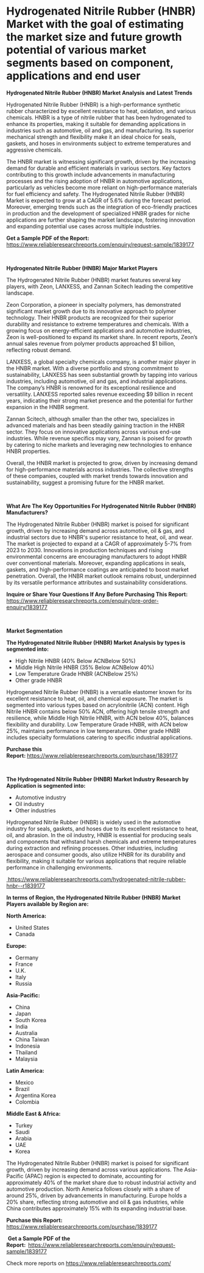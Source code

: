 <p><h1>Hydrogenated Nitrile Rubber (HNBR) Market with the goal of estimating the market size and future growth potential of various market segments based on component, applications and end user</h1></p><p><strong>Hydrogenated Nitrile Rubber (HNBR) Market Analysis and Latest Trends</strong></p>
<p><p>Hydrogenated Nitrile Rubber (HNBR) is a high-performance synthetic rubber characterized by excellent resistance to heat, oxidation, and various chemicals. HNBR is a type of nitrile rubber that has been hydrogenated to enhance its properties, making it suitable for demanding applications in industries such as automotive, oil and gas, and manufacturing. Its superior mechanical strength and flexibility make it an ideal choice for seals, gaskets, and hoses in environments subject to extreme temperatures and aggressive chemicals.</p><p>The HNBR market is witnessing significant growth, driven by the increasing demand for durable and efficient materials in various sectors. Key factors contributing to this growth include advancements in manufacturing processes and the rising adoption of HNBR in automotive applications, particularly as vehicles become more reliant on high-performance materials for fuel efficiency and safety. The Hydrogenated Nitrile Rubber (HNBR) Market is expected to grow at a CAGR of 5.6% during the forecast period. Moreover, emerging trends such as the integration of eco-friendly practices in production and the development of specialized HNBR grades for niche applications are further shaping the market landscape, fostering innovation and expanding potential use cases across multiple industries.</p></p>
<p><strong>Get a Sample PDF of the Report:&nbsp;</strong> <a href="https://www.reliableresearchreports.com/enquiry/request-sample/1839177?utm_campaign=2286&utm_medium=2&utm_source=Github&utm_content=ia&utm_term=03042025&utm_id=hydrogenated-nitrile-rubber-hnbr">https://www.reliableresearchreports.com/enquiry/request-sample/1839177</a></p>
<p>&nbsp;</p>
<p><strong>Hydrogenated Nitrile Rubber (HNBR) Major Market Players</strong></p>
<p><p>The Hydrogenated Nitrile Rubber (HNBR) market features several key players, with Zeon, LANXESS, and Zannan Scitech leading the competitive landscape. </p><p>Zeon Corporation, a pioneer in specialty polymers, has demonstrated significant market growth due to its innovative approach to polymer technology. Their HNBR products are recognized for their superior durability and resistance to extreme temperatures and chemicals. With a growing focus on energy-efficient applications and automotive industries, Zeon is well-positioned to expand its market share. In recent reports, Zeon’s annual sales revenue from polymer products approached $1 billion, reflecting robust demand.</p><p>LANXESS, a global specialty chemicals company, is another major player in the HNBR market. With a diverse portfolio and strong commitment to sustainability, LANXESS has seen substantial growth by tapping into various industries, including automotive, oil and gas, and industrial applications. The company’s HNBR is renowned for its exceptional resilience and versatility. LANXESS reported sales revenue exceeding $9 billion in recent years, indicating their strong market presence and the potential for further expansion in the HNBR segment.</p><p>Zannan Scitech, although smaller than the other two, specializes in advanced materials and has been steadily gaining traction in the HNBR sector. They focus on innovative applications across various end-use industries. While revenue specifics may vary, Zannan is poised for growth by catering to niche markets and leveraging new technologies to enhance HNBR properties.</p><p>Overall, the HNBR market is projected to grow, driven by increasing demand for high-performance materials across industries. The collective strengths of these companies, coupled with market trends towards innovation and sustainability, suggest a promising future for the HNBR market.</p></p>
<p>&nbsp;</p>
<p><strong>What Are The Key Opportunities For Hydrogenated Nitrile Rubber (HNBR) Manufacturers?</strong></p>
<p><p>The Hydrogenated Nitrile Rubber (HNBR) market is poised for significant growth, driven by increasing demand across automotive, oil & gas, and industrial sectors due to HNBR's superior resistance to heat, oil, and wear. The market is projected to expand at a CAGR of approximately 5-7% from 2023 to 2030. Innovations in production techniques and rising environmental concerns are encouraging manufacturers to adopt HNBR over conventional materials. Moreover, expanding applications in seals, gaskets, and high-performance coatings are anticipated to boost market penetration. Overall, the HNBR market outlook remains robust, underpinned by its versatile performance attributes and sustainability considerations.</p></p>
<p><strong>Inquire or Share Your Questions If Any Before Purchasing This Report:</strong> <a href="https://www.reliableresearchreports.com/enquiry/pre-order-enquiry/1839177?utm_campaign=2286&utm_medium=2&utm_source=Github&utm_content=ia&utm_term=03042025&utm_id=hydrogenated-nitrile-rubber-hnbr">https://www.reliableresearchreports.com/enquiry/pre-order-enquiry/1839177</a></p>
<p>&nbsp;</p>
<p><strong>Market Segmentation</strong></p>
<p><strong>The Hydrogenated Nitrile Rubber (HNBR) Market Analysis by types is segmented into:</strong></p>
<p><ul><li>High Nitrile HNBR (40% Below ACNBelow 50%)</li><li>Middle High Nitrile HNBR (35% Below ACNBelow 40%)</li><li>Low Temperature Grade HNBR (ACNBelow 25%)</li><li>Other grade HNBR</li></ul></p>
<p><p>Hydrogenated Nitrile Rubber (HNBR) is a versatile elastomer known for its excellent resistance to heat, oil, and chemical exposure. The market is segmented into various types based on acrylonitrile (ACN) content. High Nitrile HNBR contains below 50% ACN, offering high tensile strength and resilience, while Middle High Nitrile HNBR, with ACN below 40%, balances flexibility and durability. Low Temperature Grade HNBR, with ACN below 25%, maintains performance in low temperatures. Other grade HNBR includes specialty formulations catering to specific industrial applications.</p></p>
<p><strong>Purchase this Report:&nbsp;</strong><a href="https://www.reliableresearchreports.com/purchase/1839177?utm_campaign=2286&utm_medium=2&utm_source=Github&utm_content=ia&utm_term=03042025&utm_id=hydrogenated-nitrile-rubber-hnbr">https://www.reliableresearchreports.com/purchase/1839177</a></p>
<p>&nbsp;</p>
<p><strong>The Hydrogenated Nitrile Rubber (HNBR) Market Industry Research by Application is segmented into:</strong></p>
<p><ul><li>Automotive industry</li><li>Oil industry</li><li>Other industries</li></ul></p>
<p><p>Hydrogenated Nitrile Rubber (HNBR) is widely used in the automotive industry for seals, gaskets, and hoses due to its excellent resistance to heat, oil, and abrasion. In the oil industry, HNBR is essential for producing seals and components that withstand harsh chemicals and extreme temperatures during extraction and refining processes. Other industries, including aerospace and consumer goods, also utilize HNBR for its durability and flexibility, making it suitable for various applications that require reliable performance in challenging environments.</p></p>
<p><a href="https://www.reliableresearchreports.com/hydrogenated-nitrile-rubber-hnbr--r1839177?utm_campaign=2286&utm_medium=2&utm_source=Github&utm_content=ia&utm_term=03042025&utm_id=hydrogenated-nitrile-rubber-hnbr">&nbsp;https://www.reliableresearchreports.com/hydrogenated-nitrile-rubber-hnbr--r1839177</a></p>
<p><strong>In terms of Region, the Hydrogenated Nitrile Rubber (HNBR) Market Players available by Region are:</strong></p>
<p>
    <p> <strong> North America: </strong>
        <ul>
            <li>United States</li>
            <li>Canada</li>
        </ul>
        </p> 
    <p> <strong> Europe: </strong>
        <ul>
            <li>Germany</li>
            <li>France</li>
            <li>U.K.</li>
            <li>Italy</li>
            <li>Russia</li>
        </ul>
        </p> 
    <p> <strong> Asia-Pacific: </strong>
        <ul>
            <li>China</li>
            <li>Japan</li>
            <li>South Korea</li>
            <li>India</li>
            <li>Australia</li>
            <li>China Taiwan</li>
            <li>Indonesia</li>
            <li>Thailand</li>
            <li>Malaysia</li>
        </ul>
        </p> 
    <p> <strong> Latin America: </strong>
        <ul>
            <li>Mexico</li>
            <li>Brazil</li>
            <li>Argentina Korea</li>
            <li>Colombia</li>
        </ul>
        </p> 
    <p> <strong> Middle East & Africa: </strong>
        <ul>
            <li>Turkey</li>
            <li>Saudi</li>
            <li>Arabia</li>
            <li>UAE</li>
            <li>Korea</li>
        </ul>
    </p>
    </p>
<p><p>The Hydrogenated Nitrile Rubber (HNBR) market is poised for significant growth, driven by increasing demand across various applications. The Asia-Pacific (APAC) region is expected to dominate, accounting for approximately 40% of the market share due to robust industrial activity and automotive production. North America follows closely with a share of around 25%, driven by advancements in manufacturing. Europe holds a 20% share, reflecting strong automotive and oil & gas industries, while China contributes approximately 15% with its expanding industrial base.</p></p>
<p><strong>Purchase this Report: </strong><a href="https://www.reliableresearchreports.com/purchase/1839177?utm_campaign=2286&utm_medium=2&utm_source=Github&utm_content=ia&utm_term=03042025&utm_id=hydrogenated-nitrile-rubber-hnbr">https://www.reliableresearchreports.com/purchase/1839177</a></p>
<p>&nbsp;<strong>Get a Sample PDF of the Report:&nbsp;&nbsp;</strong><a href="https://www.reliableresearchreports.com/enquiry/request-sample/1839177?utm_campaign=2286&utm_medium=2&utm_source=Github&utm_content=ia&utm_term=03042025&utm_id=hydrogenated-nitrile-rubber-hnbr">https://www.reliableresearchreports.com/enquiry/request-sample/1839177</a></p>
<p><strong></strong></p>
<p>Check more reports on <a href="https://www.reliableresearchreports.com/?utm_campaign=2286&utm_medium=2&utm_source=Github&utm_content=ia&utm_term=03042025&utm_id=hydrogenated-nitrile-rubber-hnbr">https://www.reliableresearchreports.com/</a></p>